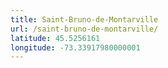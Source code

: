 ```yaml
---
title: Saint-Bruno-de-Montarville
url: /saint-bruno-de-montarville/
latitude: 45.5256161
longitude: -73.33917980000001
---
```

